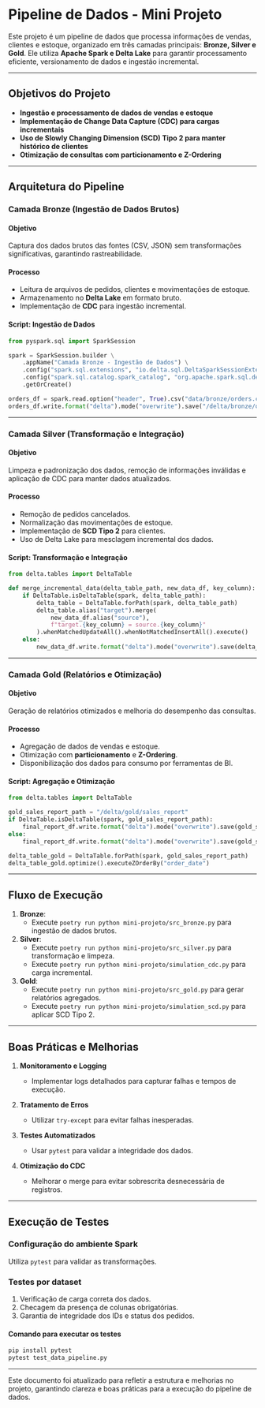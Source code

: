 



# **Pipeline de Dados - Mini Projeto**

Este projeto é um pipeline de dados que processa informações de vendas, clientes e estoque, organizado em três camadas principais: **Bronze, Silver e Gold**. Ele utiliza **Apache Spark e Delta Lake** para garantir processamento eficiente, versionamento de dados e ingestão incremental.

---

## **Objetivos do Projeto**

- **Ingestão e processamento de dados de vendas e estoque**
- **Implementação de Change Data Capture (CDC) para cargas incrementais**
- **Uso de Slowly Changing Dimension (SCD) Tipo 2 para manter histórico de clientes**
- **Otimização de consultas com particionamento e Z-Ordering**

---

## **Arquitetura do Pipeline**

### **Camada Bronze (Ingestão de Dados Brutos)**

#### **Objetivo**

Captura dos dados brutos das fontes (CSV, JSON) sem transformações significativas, garantindo rastreabilidade.

#### **Processo**

- Leitura de arquivos de pedidos, clientes e movimentações de estoque.
- Armazenamento no **Delta Lake** em formato bruto.
- Implementação de **CDC** para ingestão incremental.

#### **Script: Ingestão de Dados**

```python
from pyspark.sql import SparkSession

spark = SparkSession.builder \
    .appName("Camada Bronze - Ingestão de Dados") \
    .config("spark.sql.extensions", "io.delta.sql.DeltaSparkSessionExtension") \
    .config("spark.sql.catalog.spark_catalog", "org.apache.spark.sql.delta.catalog.DeltaCatalog") \
    .getOrCreate()

orders_df = spark.read.option("header", True).csv("data/bronze/orders.csv")
orders_df.write.format("delta").mode("overwrite").save("/delta/bronze/orders")
```

---

### **Camada Silver (Transformação e Integração)**

#### **Objetivo**

Limpeza e padronização dos dados, remoção de informações inválidas e aplicação de CDC para manter dados atualizados.

#### **Processo**

- Remoção de pedidos cancelados.
- Normalização das movimentações de estoque.
- Implementação de **SCD Tipo 2** para clientes.
- Uso de Delta Lake para mesclagem incremental dos dados.

#### **Script: Transformação e Integração**

```python
from delta.tables import DeltaTable

def merge_incremental_data(delta_table_path, new_data_df, key_column):
    if DeltaTable.isDeltaTable(spark, delta_table_path):
        delta_table = DeltaTable.forPath(spark, delta_table_path)
        delta_table.alias("target").merge(
            new_data_df.alias("source"),
            f"target.{key_column} = source.{key_column}"
        ).whenMatchedUpdateAll().whenNotMatchedInsertAll().execute()
    else:
        new_data_df.write.format("delta").mode("overwrite").save(delta_table_path)
```

---

### **Camada Gold (Relatórios e Otimização)**

#### **Objetivo**

Geração de relatórios otimizados e melhoria do desempenho das consultas.

#### **Processo**

- Agregação de dados de vendas e estoque.
- Otimização com **particionamento** e **Z-Ordering**.
- Disponibilização dos dados para consumo por ferramentas de BI.

#### **Script: Agregação e Otimização**

```python
from delta.tables import DeltaTable

gold_sales_report_path = "/delta/gold/sales_report"
if DeltaTable.isDeltaTable(spark, gold_sales_report_path):
    final_report_df.write.format("delta").mode("overwrite").save(gold_sales_report_path)
else:
    final_report_df.write.format("delta").mode("overwrite").save(gold_sales_report_path)

delta_table_gold = DeltaTable.forPath(spark, gold_sales_report_path)
delta_table_gold.optimize().executeZOrderBy("order_date")
```

---

## **Fluxo de Execução**

1. **Bronze**:
    - Execute `poetry run python mini-projeto/src_bronze.py` para ingestão de dados brutos.
2. **Silver**:
    - Execute `poetry run python mini-projeto/src_silver.py` para transformação e limpeza.
    - Execute `poetry run python mini-projeto/simulation_cdc.py` para carga incremental.
3. **Gold**:
    - Execute `poetry run python mini-projeto/src_gold.py` para gerar relatórios agregados.
    - Execute `poetry run python mini-projeto/simulation_scd.py` para aplicar SCD Tipo 2.

---

## **Boas Práticas e Melhorias**

1. **Monitoramento e Logging**
    
    - Implementar logs detalhados para capturar falhas e tempos de execução.
2. **Tratamento de Erros**
    
    - Utilizar `try-except` para evitar falhas inesperadas.
3. **Testes Automatizados**
    
    - Usar `pytest` para validar a integridade dos dados.
4. **Otimização do CDC**
    
    - Melhorar o merge para evitar sobrescrita desnecessária de registros.

---

## **Execução de Testes**

### **Configuração do ambiente Spark**

Utiliza `pytest` para validar as transformações.

### **Testes por dataset**

1. Verificação de carga correta dos dados.
2. Checagem da presença de colunas obrigatórias.
3. Garantia de integridade dos IDs e status dos pedidos.

#### **Comando para executar os testes**

```bash
pip install pytest
pytest test_data_pipeline.py
```

---

Este documento foi atualizado para refletir a estrutura e melhorias no projeto, garantindo clareza e boas práticas para a execução do pipeline de dados.





